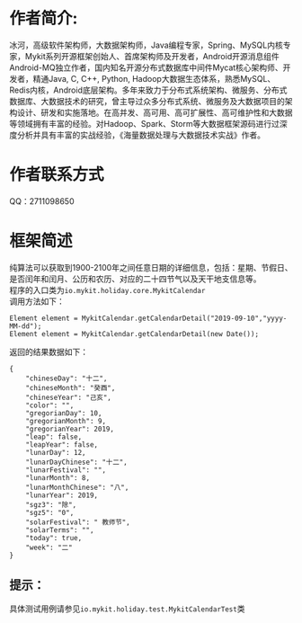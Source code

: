 # 作者简介: 
冰河，高级软件架构师，大数据架构师，Java编程专家，Spring、MySQL内核专家，Mykit系列开源框架创始人、首席架构师及开发者，Android开源消息组件Android-MQ独立作者，国内知名开源分布式数据库中间件Mycat核心架构师、开发者，精通Java, C, C++, Python, Hadoop大数据生态体系，熟悉MySQL、Redis内核，Android底层架构。多年来致力于分布式系统架构、微服务、分布式数据库、大数据技术的研究，曾主导过众多分布式系统、微服务及大数据项目的架构设计、研发和实施落地。在高并发、高可用、高可扩展性、高可维护性和大数据等领域拥有丰富的经验。对Hadoop、Spark、Storm等大数据框架源码进行过深度分析并具有丰富的实战经验，《海量数据处理与大数据技术实战》作者。

# 作者联系方式
QQ：2711098650

# 框架简述
纯算法可以获取到1900-2100年之间任意日期的详细信息，包括：星期、节假日、是否闰年和闰月、公历和农历、对应的二十四节气以及天干地支信息等。  
程序的入口类为```io.mykit.holiday.core.MykitCalendar```  
调用方法如下：  
```
Element element = MykitCalendar.getCalendarDetail("2019-09-10","yyyy-MM-dd");
Element element = MykitCalendar.getCalendarDetail(new Date());
```  
返回的结果数据如下：  
```
{
    "chineseDay": "十二",
    "chineseMonth": "癸酉",
    "chineseYear": "己亥",
    "color": "",
    "gregorianDay": 10,
    "gregorianMonth": 9,
    "gregorianYear": 2019,
    "leap": false,
    "leapYear": false,
    "lunarDay": 12,
    "lunarDayChinese": "十二",
    "lunarFestival": "",
    "lunarMonth": 8,
    "lunarMonthChinese": "八",
    "lunarYear": 2019,
    "sgz3": "除",
    "sgz5": "0",
    "solarFestival": " 教师节",
    "solarTerms": "",
    "today": true,
    "week": "二"
}
```
## 提示：
具体测试用例请参见```io.mykit.holiday.test.MykitCalendarTest```类
